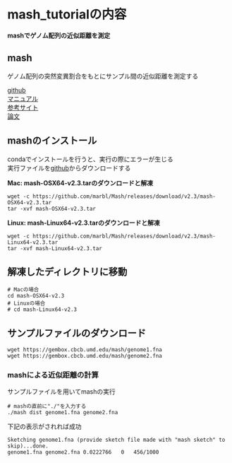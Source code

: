 # mash_tutorialの内容
**mashでゲノム配列の近似距離を測定**  

## mash
ゲノム配列の突然変異割合をもとにサンプル間の近似距離を測定する  

[github](https://github.com/marbl/Mash)  
[マニュアル](https://mash.readthedocs.io/en/latest/)  
[参考サイト](https://kazumaxneo.hatenablog.com/entry/2018/05/11/180244)  
[論文](https://genomebiology.biomedcentral.com/articles/10.1186/s13059-016-0997-x)
## mashのインストール
condaでインストールを行うと、実行の際にエラーが生じる  
実行ファイルを[github](https://github.com/marbl/Mash/releases)からダウンロードする  
  
**Mac: mash-OSX64-v2.3.tarのダウンロードと解凍**
```
wget -c https://github.com/marbl/Mash/releases/download/v2.3/mash-OSX64-v2.3.tar
tar -xvf mash-OSX64-v2.3.tar
```
**Linux: mash-Linux64-v2.3.tarのダウンロードと解凍**
```
wget -c https://github.com/marbl/Mash/releases/download/v2.3/mash-Linux64-v2.3.tar
tar -xvf mash-Linux64-v2.3.tar
```

## 解凍したディレクトリに移動
```
# Macの場合
cd mash-OSX64-v2.3
# Linuxの場合
# cd mash-Linux64-v2.3
```

## サンプルファイルのダウンロード
```
wget https://gembox.cbcb.umd.edu/mash/genome1.fna
wget https://gembox.cbcb.umd.edu/mash/genome2.fna
```

### mashによる近似距離の計算
サンプルファイルを用いてmashの実行
```
# mashの直前に"./"を入力する
./mash dist genome1.fna genome2.fna
```
  
下記の表示がされれば成功  
```
Sketching genome1.fna (provide sketch file made with "mash sketch" to skip)...done.
genome1.fna	genome2.fna	0.0222766	0	456/1000
```

